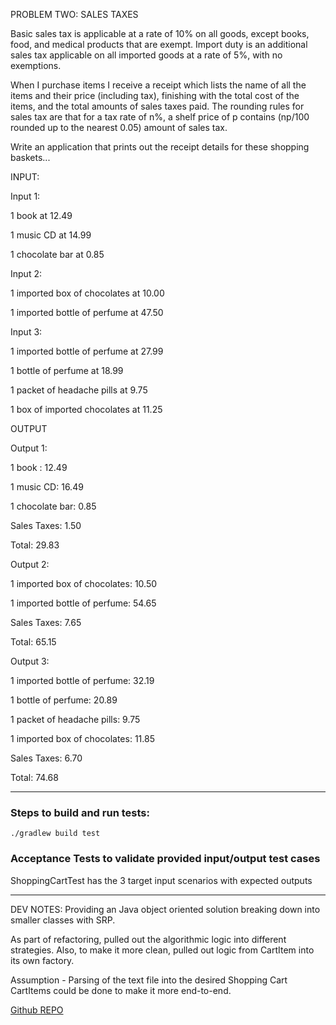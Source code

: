 PROBLEM TWO: SALES TAXES

 

Basic sales tax is applicable at a rate of 10% on all goods, except books, food, and medical products that are exempt. Import duty is an additional sales tax applicable on all imported goods at a rate of 5%, with no exemptions.

 

When I purchase items I receive a receipt which lists the name of all the items and their price (including tax), finishing with the total cost of the items, and the total amounts of sales taxes paid.  The rounding rules for sales tax are that for a tax rate of n%, a shelf price of p contains (np/100 rounded up to the nearest 0.05) amount of sales tax.

 

Write an application that prints out the receipt details for these shopping baskets...

INPUT:

 

Input 1:

1 book at 12.49

1 music CD at 14.99

1 chocolate bar at 0.85

 

Input 2:

1 imported box of chocolates at 10.00

1 imported bottle of perfume at 47.50

 

Input 3:

1 imported bottle of perfume at 27.99

1 bottle of perfume at 18.99

1 packet of headache pills at 9.75

1 box of imported chocolates at 11.25

 

OUTPUT

 

Output 1:

1 book : 12.49

1 music CD: 16.49

1 chocolate bar: 0.85

Sales Taxes: 1.50

Total: 29.83

 

Output 2:

1 imported box of chocolates: 10.50

1 imported bottle of perfume: 54.65

Sales Taxes: 7.65

Total: 65.15

 

Output 3:

1 imported bottle of perfume: 32.19

1 bottle of perfume: 20.89

1 packet of headache pills: 9.75

1 imported box of chocolates: 11.85

Sales Taxes: 6.70

Total: 74.68

---

### Steps to build and run tests:
`./gradlew build test`

### Acceptance Tests to validate provided input/output test cases
ShoppingCartTest has the 3 target input scenarios with expected outputs

---
DEV NOTES:
Providing an Java object oriented solution breaking down into smaller classes with SRP.

As part of refactoring, pulled out the algorithmic logic into different strategies.
Also, to make it more clean, pulled out logic from CartItem into its own factory.

Assumption - Parsing of the text file into the desired Shopping Cart CartItems could be done to make it more end-to-end. 

[Github REPO](https://github.com/bijurajan/salesTax)



